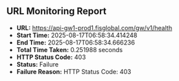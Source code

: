 ## URL Monitoring Report

- **URL:** https://api-gw1-prod1.fisglobal.com/gw/v1/health
- **Start Time:** 2025-08-17T06:58:34.414248
- **End Time:** 2025-08-17T06:58:34.666236
- **Total Time Taken:** 0.251988 seconds
- **HTTP Status Code:** 403
- **Status:** Failure
- **Failure Reason:** HTTP Status Code: 403
